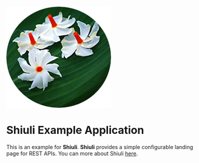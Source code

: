 ![](images/title.jpg)

# Shiuli Example Application

This is an example for **Shiuli**. **Shiuli** provides a simple configurable 
landing page for REST APIs. You can more about Shiuli [here](https://github.com/indrabasak/shiuli).
